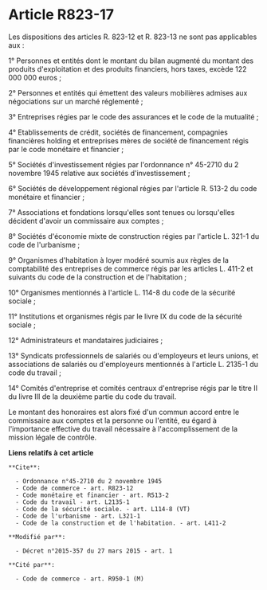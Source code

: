 # Article R823-17

Les dispositions des articles R. 823-12 et R. 823-13 ne sont pas applicables aux : 

1° Personnes et entités dont le montant du bilan augmenté du montant des produits d'exploitation et des produits financiers,
hors taxes, excède 122 000 000 euros ; 

2° Personnes et entités qui émettent des valeurs mobilières admises aux négociations sur un marché réglementé ; 

3° Entreprises régies par le code des assurances et le code de la mutualité ; 

4° Etablissements de crédit, sociétés de financement, compagnies financières holding et entreprises mères de société de
financement régis par le code monétaire et financier ; 

5° Sociétés d'investissement régies par l'ordonnance n° 45-2710 du 2 novembre 1945 relative aux sociétés d'investissement ; 

6° Sociétés de développement régional régies par l'article R. 513-2 du code monétaire et financier ; 

7° Associations et fondations lorsqu'elles sont tenues ou lorsqu'elles décident d'avoir un commissaire aux comptes ; 

8° Sociétés d'économie mixte de construction régies par l'article L. 321-1 du code de l'urbanisme ; 

9° Organismes d'habitation à loyer modéré soumis aux règles de la comptabilité des entreprises de commerce régis par les
articles L. 411-2 et suivants du code de la construction et de l'habitation ; 

10° Organismes mentionnés à l'article L. 114-8 du code de la sécurité sociale ; 

11° Institutions et organismes régis par le livre IX du code de la sécurité sociale ; 

12° Administrateurs et mandataires judiciaires ; 

13° Syndicats professionnels de salariés ou d'employeurs et leurs unions, et associations de salariés ou d'employeurs
mentionnés à l'article L. 2135-1 du code du travail ; 

14° Comités d'entreprise et comités centraux d'entreprise régis par le titre II du livre III de la deuxième partie du code du
travail. 

Le montant des honoraires est alors fixé d'un commun accord entre le commissaire aux comptes et la personne ou l'entité, eu
égard à l'importance effective du travail nécessaire à l'accomplissement de la mission légale de contrôle.

**Liens relatifs à cet article**

	**Cite**:

	  - Ordonnance n°45-2710 du 2 novembre 1945
	  - Code de commerce - art. R823-12
	  - Code monétaire et financier - art. R513-2
	  - Code du travail - art. L2135-1
	  - Code de la sécurité sociale. - art. L114-8 (VT)
	  - Code de l'urbanisme - art. L321-1
	  - Code de la construction et de l'habitation. - art. L411-2

	**Modifié par**:

	  - Décret n°2015-357 du 27 mars 2015 - art. 1

	**Cité par**:

	  - Code de commerce - art. R950-1 (M)
